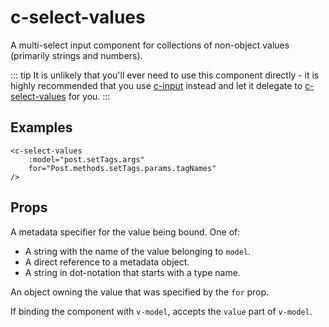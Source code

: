 # c-select-values

<!-- MARKER:summary -->
    
A multi-select input component for collections of non-object values (primarily strings and numbers).

<!-- MARKER:summary-end -->

::: tip
It is unlikely that you'll ever need to use this component directly - it is highly recommended that you use [c-input](/stacks/vue/coalesce-vue-vuetify/components/c-input.md) instead and let it delegate to [c-select-values](/stacks/vue/coalesce-vue-vuetify/components/c-select-values.md) for you.
:::

## Examples

``` vue-html
<c-select-values 
    :model="post.setTags.args" 
    for="Post.methods.setTags.params.tagNames" 
/>
```

## Props

<Prop def="for: string | CollectionProperty | CollectionValue" lang="ts" />

A metadata specifier for the value being bound. One of:
    
- A string with the name of the value belonging to `model`.
- A direct reference to a metadata object.
- A string in dot-notation that starts with a type name.

<Prop def="model?: Model" lang="ts" />

An object owning the value that was specified by the `for` prop.

<Prop def="value?: any // Vue 2
modelValue?: any // Vue 3" lang="ts" />

If binding the component with ``v-model``, accepts the ``value`` part of ``v-model``.


